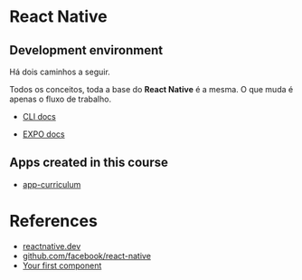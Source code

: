 # React Native

## Development environment

Há dois caminhos a seguir. 

Todos os conceitos, toda a base do **React Native** é a mesma. O que muda é apenas o fluxo de trabalho.

- [CLI docs](https://github.com/heviane/dio-desafio-github/blob/main/Course-React-Native/EnvironmentSetup-CLI.md)

- [EXPO docs](https://github.com/heviane/dio-desafio-github/blob/main/Course-React-Native/EnvironmentSetup-EXPO.md)

## Apps created in this course
- [app-curriculum](https://github.com/heviane/app-curriculum)

# References
* [reactnative.dev](https://reactnative.dev)
* [github.com/facebook/react-native](https://github.com/facebook/react-native)
* [Your first component](https://reactnative.dev/docs/intro-react)

